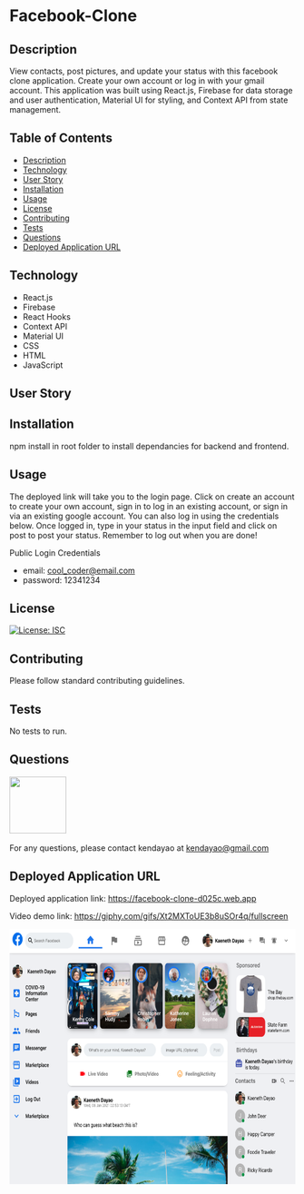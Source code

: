 # Facebook-Clone

## Description

View contacts, post pictures, and update your status with this facebook clone application. Create your own account or log in with your gmail account. This application was built using React.js, Firebase for data storage and user authentication, Material UI for styling, and Context API from state management.

## Table of Contents

- [Description](#description)
- [Technology](#technology)
- [User Story](#user-story)
- [Installation](#installation)
- [Usage](#usage)
- [License](#license)
- [Contributing](#contributing)
- [Tests](#tests)
- [Questions](#questions)
- [Deployed Application URL](#deployed-application-URL)

## Technology

- React.js
- Firebase
- React Hooks
- Context API
- Material UI
- CSS
- HTML
- JavaScript

## User Story

## Installation

npm install in root folder to install dependancies for backend and frontend.

## Usage

The deployed link will take you to the login page. Click on create an account to create your own account, sign in to log in an existing account, or sign in via an existing google account. You can also log in using the credentials below. Once logged in, type in your status in the input field and click on post to post your status. Remember to log out when you are done!

Public Login Credentials

- email: cool_coder@email.com
- password: 12341234

## License

[![License: ISC](https://img.shields.io/badge/License-ISC-blue.svg)](https://opensource.org/licenses/ISC)

## Contributing

Please follow standard contributing guidelines.

## Tests

No tests to run.

## Questions

<img src="https://avatars3.githubusercontent.com/u/62568395?v=4" width="100" height="100">

For any questions, please contact kendayao at kendayao@gmail.com

## Deployed Application URL

Deployed application link: https://facebook-clone-d025c.web.app

Video demo link: https://giphy.com/gifs/Xt2MXToUE3b8uSOr4q/fullscreen

<img src="public/facebook-clone-home.png" width="600" height="450">

